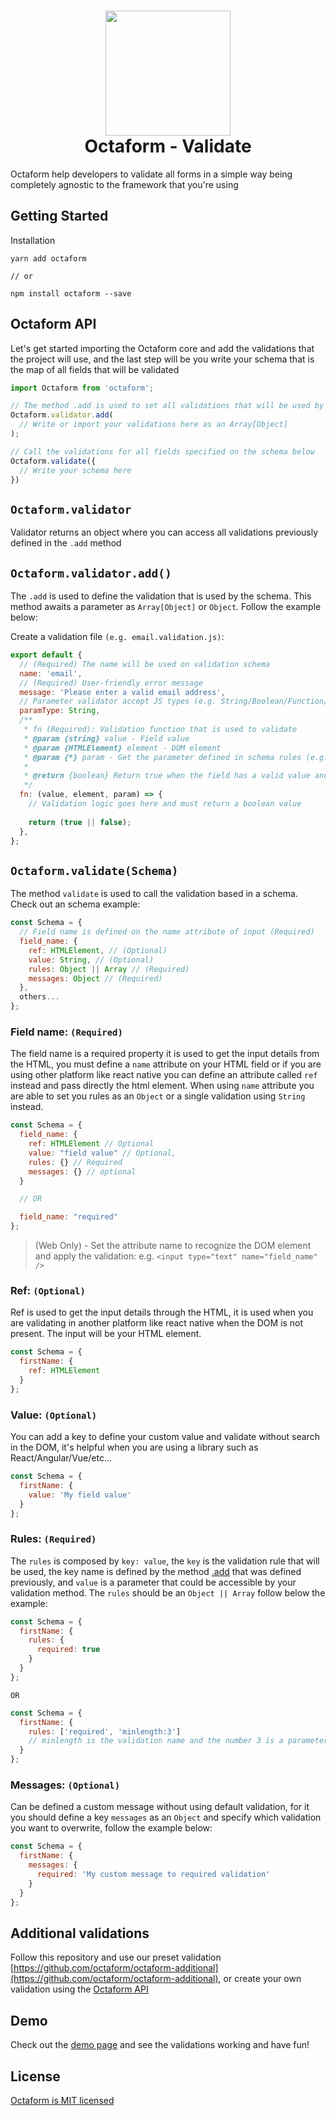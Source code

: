 <h1 align="center">
  <div align="center">
    <img src="https://avatars2.githubusercontent.com/u/37938941?s=400&u=b7a61cbf6b9686cb78d50258213b256159dbb7af&v=4" height="200" width="200"/>
  </div>
  <div align="center">Octaform - Validate</div>
</h1>

Octaform help developers to validate all forms in a simple way being completely agnostic to the framework that you're using

## Getting Started

Installation
```
yarn add octaform

// or

npm install octaform --save
```

## Octaform API

Let's get started importing the Octaform core and add the validations that the project will use, and the last step will be you write your schema that is the map of all fields that will be validated
```js
import Octaform from 'octaform';

// The method .add is used to set all validations that will be used by the user schema
Octaform.validator.add(
  // Write or import your validations here as an Array[Object]
);

// Call the validations for all fields specified on the schema below
Octaform.validate({ 
  // Write your schema here
})
```

## `Octaform.validator`
Validator returns an object where you can access all validations previously defined in the `.add` method

## `Octaform.validator.add()`
The `.add` is used to define the validation that is used by the schema. This method awaits a parameter as `Array[Object]` or `Object`. Follow the example below:

Create a validation file `(e.g. email.validation.js)`:

```js
export default {
  // (Required) The name will be used on validation schema
  name: 'email', 
  // (Required) User-friendly error message
  message: 'Please enter a valid email address', 
  // Parameter validator accept JS types (e.g. String/Boolean/Function/...)
  paramType: String,
  /**
   * fn (Required): Validation function that is used to validate
   * @param {string} value - Field value
   * @param {HTMLElement} element - DOM element
   * @param {*} param - Get the parameter defined in schema rules (e.g. minlength:3)
   * 
   * @return {boolean} Return true when the field has a valid value and false when is invalid
   */
  fn: (value, element, param) => {
    // Validation logic goes here and must return a boolean value
    
    return (true || false);
  },
};
```

## `Octaform.validate(Schema)`
The method `validate` is used to call the validation based in a schema. Check out an schema example:

```js
const Schema = {
  // Field name is defined on the name attribute of input (Required)
  field_name: {
    ref: HTMLElement, // (Optional)
    value: String, // (Optional)
    rules: Object || Array // (Required)
    messages: Object // (Required)
  },
  others...
};
```

### Field name: `(Required)`
The field name is a required property it is used to get the input details from the HTML, you must define a `name` attribute on your HTML field or if you are using other platform like react native you can define an attribute called `ref` instead and pass directly the html element. When using `name` attribute you are able to set you rules as an `Object` or a single validation using `String` instead.

```js
const Schema = {
  field_name: {
    ref: HTMLElement // Optional
    value: "field value" // Optional,
    rules: {} // Required
    messages: {} // optional
  }

  // OR

  field_name: "required"
};
```

> (Web Only) - Set the attribute name to recognize the DOM element and apply the validation:
> e.g. `<input type="text" name="field_name" />`

### Ref: `(Optional)`
Ref is used to get the input details through the HTML, it is used when you are validating in another platform like react native when the DOM is not present. The input will be your HTML element.

```js
const Schema = {
  firstName: {
    ref: HTMLElement
  }
};
```

### Value: `(Optional)`
You can add a key to define your custom value and validate without search in the DOM,
it's helpful when you are using a library such as React/Angular/Vue/etc...

```js
const Schema = {
  firstName: {
    value: 'My field value'
  }
};
```

### Rules: `(Required)`
The `rules` is composed by `key: value`, the `key` is the validation rule that will be used, the key name is defined by the method [.add](#validator-method-octaformvalidatoraddarrayobject) that was defined previously, and `value` is a parameter that could be accessible by your validation method. The `rules` should be an `Object || Array` follow below the example:

```js
const Schema = {
  firstName: {
    rules: {
      required: true
    }
  }
};
```

`OR`

```js
const Schema = {
  firstName: {
    rules: ['required', 'minlength:3']
    // minlength is the validation name and the number 3 is a parameter
  }
};
```

### Messages: `(Optional)`
Can be defined a custom message without using default validation, for it you should define a key `messages` as an `Object` and specify which validation you want to overwrite, follow the example below:

```js
const Schema = {
  firstName: {
    messages: {
      required: 'My custom message to required validation'
    }
  }
};
```

## Additional validations

Follow this repository and use our preset validation [https://github.com/octaform/octaform-additional](https://github.com/octaform/octaform-additional), or create your own validation using the [Octaform API](#octaform-api)

## Demo
Check out the [demo page](https://octaform.github.io) and see the validations working and have fun!

## License
[Octaform is MIT licensed](/LICENSE)
